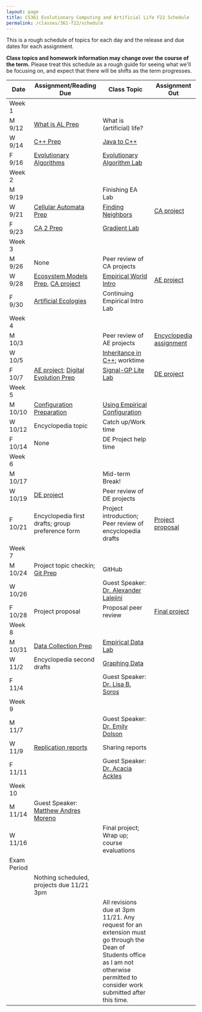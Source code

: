 ```yaml
---
layout: page
title: CS361 Evolutionary Computing and Artificial Life F22 Schedule
permalink: /classes/361-f22/schedule
---
```


This is a rough schedule of topics for each day and the release and due dates for each assignment.

**Class topics and homework information may change over the course of the term.** Please treat this schedule as a rough guide for seeing what we'll be focusing on, and expect that there will be shifts as the term progresses.

| Date	| Assignment/Reading Due	| Class Topic |	Assignment Out |
| ------- | --------------- | ------------- | -------------- |
| Week 1 | |  | |
| M 9/12 | [What is AL Prep](intro-prep) | What is (artificial) life? |  |
| W 9/14 | [C++ Prep](cpp-prep)|	[Java to C++](cpp_lab) |	|
| F 9/16 |	[Evolutionary Algorithms](evocomp-prep)	| [Evolutionary Algorithm Lab](evo_alg_lab)  |	 |
| Week 2 | |  | |
| M 9/19 |	| Finishing EA Lab | |
| W 9/21 | [Cellular Automata Prep](ca-intro-prep)	| [Finding Neighbors](nf-lab)  | [CA project](hw-ca) |
| F 9/23 | [CA 2 Prep](ca-2-prep)	| [Gradient Lab](gradient-lab)	| |
| Week 3 | |  | |
| M 9/26 | None | Peer review of CA projects|  |
| W 9/28 |	[Ecosystem Models Prep](eco-models-prep), [CA project](hw-ca) | [Empirical World Intro](empirical_intro_lab)	| [AE project](hw-ae) |
| F 9/30 | [Artificial Ecologies](art-eco-prep) | Continuing Empirical Intro Lab	 |  |
| Week 4 | | | |
| M 10/3 |  | Peer review of AE projects | [Encyclopedia assignment](encyclopedia-hw) |
| W 10/5 |	| [Inheritance in C++](inheritance_lab); worktime | |  
| F 10/7 | [AE project](hw-ae); [Digital Evolution Prep](dig-evo-prep) | [Signal-GP Lite Lab](sgplite_lab) | [DE project](hw-de)  |
| Week 5 | |  | |
| M 10/10 | [Configuration Preparation](config_intro)| [Using Empirical Configuration](emp_config_lab) | |  |
| W 10/12 |	Encyclopedia topic | Catch up/Work time | |
| F 10/14 | None  | 	DE Project help time	| |
| Week 6 | |  | |
| M 10/17	| |	Mid-term Break!	| |
| W 10/19 | [DE project](hw-de) | 	Peer review of DE projects  | |
| F 10/21 | Encyclopedia first drafts; group preference form	| Project introduction; Peer review of encyclopedia drafts | [Project proposal](project-overview#proposal) |
| Week 7 | |  | |
| M 10/24 | Project topic checkin; [Git Prep](git-prep) |   GitHub	| |
| W 10/26 | |	Guest Speaker: [Dr. Alexander Lalejini](https://lalejini.com/)	 | |
| F 10/28 | Project proposal |	Proposal peer review	| [Final project](https://anyaevostinar.github.io/classes/361-f22/project-overview)  |
| Week 8 | |  | |
| M 10/31 | [Data Collection Prep](data-prep)  | [Empirical Data Lab](empirical_data_lab)	| |
| W 11/2 | Encyclopedia second drafts | [Graphing Data](r-lab)		 | |	
| F 11/4 | 	| Guest Speaker: [Dr. Lisa B. Soros](https://scholar.google.com/citations?user=iUkpvMUAAAAJ) |	|
| Week 9 | |  | |
| M 11/7 | |	Guest Speaker: [Dr. Emily Dolson](https://cse.msu.edu/~dolsonem/)		| |	
| W 11/9 | [Replication reports](https://anyaevostinar.github.io/classes/361-f22/project-overview#replication-drafts) |	Sharing reports | |
| F 11/11 |  | Guest Speaker: [Dr. Acacia Ackles](https://alackles.github.io/)	|	 |
| Week 10 | | | |
| M 11/14	| Guest Speaker: [Matthew Andres Moreno](https://mmore500.com/about/) |   | |
| W 11/16 |  | Final project; Wrap up; course evaluations	| |
| Exam Period | | | |
| |Nothing scheduled, projects due 11/21 3pm | | |
| | | All revisions due at 3pm 11/21. Any request for an extension must go through the Dean of Students office as I am not otherwise permitted to consider work submitted after this time. | |